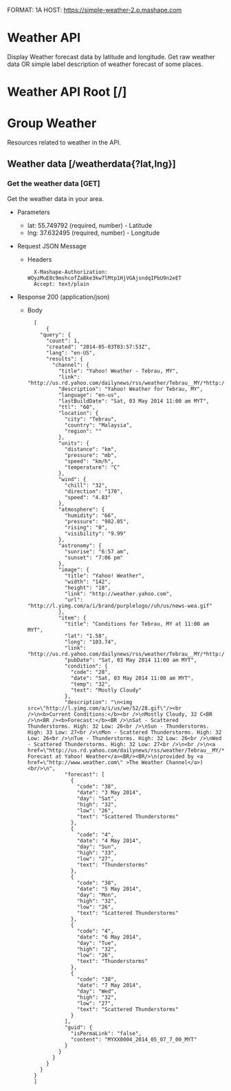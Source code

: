 FORMAT: 1A
HOST: https://simple-weather-2.p.mashape.com

# Weather API

Display Weather forecast data by latitude and longitude. Get raw weather data OR simple label description of weather forecast of some places.

# Weather API Root [/]

# Group Weather

Resources related to weather in the API.

## Weather data [/weatherdata{?lat,lng}]

### Get the weather data [GET]

Get the weather data in your area.

+ Parameters
    + lat: 55.749792 (required, number) - Latitude
    + lng: 37.632495 (required, number) - Longitude

+ Request JSON Message

    + Headers
    
            X-Mashape-Authorization: WOyzMuE8c9mshcofZaBke3kw7lMtp1HjVGAjsndqIPbU9n2eET
            Accept: text/plain

+ Response 200 (application/json)

            
    + Body
    
            [
                {
              "query": {
                "count": 1,
                "created": "2014-05-03T03:57:53Z",
                "lang": "en-US",
                "results": {
                  "channel": {
                    "title": "Yahoo! Weather - Tebrau, MY",
                    "link": "http://us.rd.yahoo.com/dailynews/rss/weather/Tebrau__MY/*http://weather.yahoo.com/forecast/MYXX0004_c.html",
                    "description": "Yahoo! Weather for Tebrau, MY",
                    "language": "en-us",
                    "lastBuildDate": "Sat, 03 May 2014 11:00 am MYT",
                    "ttl": "60",
                    "location": {
                      "city": "Tebrau",
                      "country": "Malaysia",
                      "region": ""
                    },
                    "units": {
                      "distance": "km",
                      "pressure": "mb",
                      "speed": "km/h",
                      "temperature": "C"
                    },
                    "wind": {
                      "chill": "32",
                      "direction": "170",
                      "speed": "4.83"
                    },
                    "atmosphere": {
                      "humidity": "66",
                      "pressure": "982.05",
                      "rising": "0",
                      "visibility": "9.99"
                    },
                    "astronomy": {
                      "sunrise": "6:57 am",
                      "sunset": "7:06 pm"
                    },
                    "image": {
                      "title": "Yahoo! Weather",
                      "width": "142",
                      "height": "18",
                      "link": "http://weather.yahoo.com",
                      "url": "http://l.yimg.com/a/i/brand/purplelogo//uh/us/news-wea.gif"
                    },
                    "item": {
                      "title": "Conditions for Tebrau, MY at 11:00 am MYT",
                      "lat": "1.58",
                      "long": "103.74",
                      "link": "http://us.rd.yahoo.com/dailynews/rss/weather/Tebrau__MY/*http://weather.yahoo.com/forecast/MYXX0004_c.html",
                      "pubDate": "Sat, 03 May 2014 11:00 am MYT",
                      "condition": {
                        "code": "28",
                        "date": "Sat, 03 May 2014 11:00 am MYT",
                        "temp": "32",
                        "text": "Mostly Cloudy"
                      },
                      "description": "\n<img src=\"http://l.yimg.com/a/i/us/we/52/28.gif\"/><br />\n<b>Current Conditions:</b><br />\nMostly Cloudy, 32 C<BR />\n<BR /><b>Forecast:</b><BR />\nSat - Scattered Thunderstorms. High: 32 Low: 26<br />\nSun - Thunderstorms. High: 33 Low: 27<br />\nMon - Scattered Thunderstorms. High: 32 Low: 26<br />\nTue - Thunderstorms. High: 32 Low: 26<br />\nWed - Scattered Thunderstorms. High: 32 Low: 27<br />\n<br />\n<a href=\"http://us.rd.yahoo.com/dailynews/rss/weather/Tebrau__MY/*http://weather.yahoo.com/forecast/MYXX0004_c.html\">Full Forecast at Yahoo! Weather</a><BR/><BR/>\n(provided by <a href=\"http://www.weather.com\" >The Weather Channel</a>)<br/>\n",
                      "forecast": [
                        {
                          "code": "38",
                          "date": "3 May 2014",
                          "day": "Sat",
                          "high": "32",
                          "low": "26",
                          "text": "Scattered Thunderstorms"
                        },
                        {
                          "code": "4",
                          "date": "4 May 2014",
                          "day": "Sun",
                          "high": "33",
                          "low": "27",
                          "text": "Thunderstorms"
                        },
                        {
                          "code": "38",
                          "date": "5 May 2014",
                          "day": "Mon",
                          "high": "32",
                          "low": "26",
                          "text": "Scattered Thunderstorms"
                        },
                        {
                          "code": "4",
                          "date": "6 May 2014",
                          "day": "Tue",
                          "high": "32",
                          "low": "26",
                          "text": "Thunderstorms"
                        },
                        {
                          "code": "38",
                          "date": "7 May 2014",
                          "day": "Wed",
                          "high": "32",
                          "low": "27",
                          "text": "Scattered Thunderstorms"
                        }
                      ],
                      "guid": {
                        "isPermaLink": "false",
                        "content": "MYXX0004_2014_05_07_7_00_MYT"
                      }
                    }
                  }
                }
              }
            }
            ]
              
